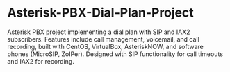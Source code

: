 # Asterisk-PBX-Dial-Plan-Project
Asterisk PBX project implementing a dial plan with SIP and IAX2 subscribers. Features include call management, voicemail, and call recording, built with CentOS, VirtualBox, AsteriskNOW, and software phones (MicroSIP, ZoIPer). Designed with SIP functionality for call timeouts and IAX2 for recording.
